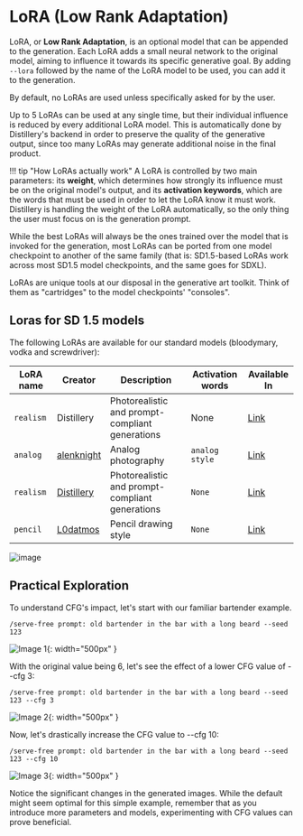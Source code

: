 # LoRA (Low Rank Adaptation)

LoRA, or **Low Rank Adaptation**, is an optional model that can be appended to the generation. Each LoRA adds a small neural network to the original model, aiming to influence it towards its specific generative goal. By adding `--lora` followed by the name of the LoRA model to be used, you can add it to the generation. 

By default, no LoRAs are used unless specifically asked for by the user.

Up to 5 LoRAs can be used at any single time, but their individual influence is reduced by every additional LoRA model. This is automatically done by Distillery's backend in order to preserve the quality of the generative output, since too many LoRAs may generate additional noise in the final product.

!!! tip "How LoRAs actually work"
    A LoRA is controlled by two main parameters: its **weight**, which determines how strongly its influence must be on the original model's output, and its **activation keywords**, which are the words that must be used in order to let the LoRA know it must work. Distillery is handling the weight of the LoRA automatically, so the only thing the user must focus on is the generation prompt.

While the best LoRAs will always be the ones trained over the model that is invoked for the generation, most LoRAs can be ported from one model checkpoint to another of the same family (that is: SD1.5-based LoRAs work across most SD1.5 model checkpoints, and the same goes for SDXL). 

LoRAs are unique tools at our disposal in the generative art toolkit. Think of them as "cartridges" to the model checkpoints' "consoles".

## Loras for SD 1.5 models

The following LoRAs are available for our standard models (bloodymary, vodka and screwdriver):


| LoRA name  | Creator  | Description  | Activation words  | Available In                        |
|------------|----------|--------------|-------------------|-------------------------------------|
| ```realism``` | Distillery | Photorealistic and prompt-compliant generations | None | [Link](https://civitai.com/models/90467?modelVersionId=105772) |
| ```analog``` | [alenknight](https://civitai.com/user/alenknight) | Analog photography | ```analog style``` | [Link](https://example.com/link2)|
| ```realism``` | [Distillery](www.distillery.dev) | Photorealistic and prompt-compliant generations | ```None``` | [Link](https://civitai.com/models/90467?modelVersionId=105772) |
| ```pencil``` | [L0datmos](https://civitai.com/user/L0datmos/models) | Pencil drawing style | ```None``` | [Link](https://civitai.com/models/110244/drawing) |
![image](https://github.com/irakli-ff/distillery-docs/assets/18445184/0f034c78-bff5-46b6-8df9-e60e7cdaaaea)




## Practical Exploration

To understand CFG's impact, let's start with our familiar bartender example.

```plaintext
/serve-free prompt: old bartender in the bar with a long beard --seed 123
```

![Image 1](1_starting_image.png){: width="500px" }

With the original value being 6, let's see the effect of a lower CFG value of --cfg 3:

```plaintext
/serve-free prompt: old bartender in the bar with a long beard --seed 123 --cfg 3
```
![Image 2](2_cfg_3.png){: width="500px" }

Now, let's drastically increase the CFG value to --cfg 10:

```plaintext
/serve-free prompt: old bartender in the bar with a long beard --seed 123 --cfg 10
```
![Image 3](3_cfg_10.png){: width="500px" }

Notice the significant changes in the generated images. While the default might seem optimal for this simple example, remember that as you introduce more parameters and models, experimenting with CFG values can prove beneficial.



